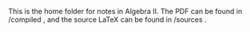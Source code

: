 This is the home folder for notes in Algebra II. The PDF can be found in /compiled , and the source LaTeX can be found in /sources .
